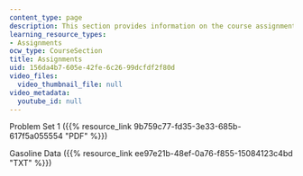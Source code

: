 ```yaml
---
content_type: page
description: This section provides information on the course assignments.
learning_resource_types:
- Assignments
ocw_type: CourseSection
title: Assignments
uid: 156da4b7-605e-42fe-6c26-99dcfdf2f80d
video_files:
  video_thumbnail_file: null
video_metadata:
  youtube_id: null
---
```


Problem Set 1 ({{% resource_link 9b759c77-fd35-3e33-685b-617f5a055554 "PDF" %}})

Gasoline Data ({{% resource_link ee97e21b-48ef-0a76-f855-15084123c4bd "TXT" %}})